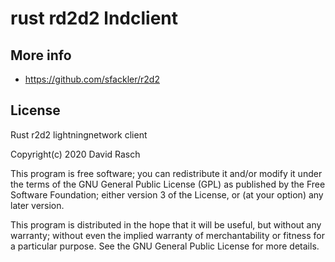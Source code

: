 # rust rd2d2 lndclient


## More info

* https://github.com/sfackler/r2d2

## License

Rust r2d2 lightningnetwork client

Copyright(c) 2020 David Rasch

This program is free software; you can redistribute it and/or modify it under the terms of the GNU General Public License (GPL) as published by the Free Software Foundation; either version 3 of the License, or (at your option) any later version.

This program is distributed in the hope that it will be useful, but without any warranty; without even the implied warranty of merchantability or fitness for a particular purpose. See the GNU General Public License for more details.